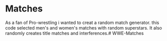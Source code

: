 # Matches
As a fan of Pro-wrestling i wanted to creat a random match generator. this code selected men's and women's matches with random superstars. It also randomly creates title matches and interferences.#   W W E - M a t c h e s  
 
